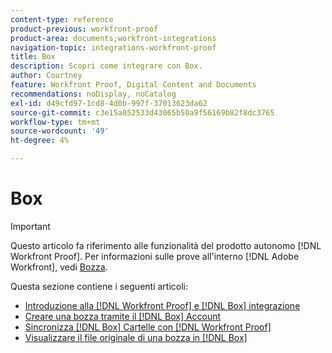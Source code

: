 ```yaml
---
content-type: reference
product-previous: workfront-proof
product-area: documents;workfront-integrations
navigation-topic: integrations-workfront-proof
title: Box
description: Scopri come integrare con Box.
author: Courtney
feature: Workfront Proof, Digital Content and Documents
recommendations: noDisplay, noCatalog
exl-id: d49cfd97-1cd8-4d0b-997f-37013623da62
source-git-commit: c3e15a052533d43065b50a9f56169b82f8dc3765
workflow-type: tm+mt
source-wordcount: '49'
ht-degree: 4%

---
```


# Box

>[!IMPORTANT]
>
>Questo articolo fa riferimento alle funzionalità del prodotto autonomo [!DNL Workfront Proof]. Per informazioni sulle prove all&#39;interno [!DNL Adobe Workfront], vedi [Bozza](../../../review-and-approve-work/proofing/proofing.md).

Questa sezione contiene i seguenti articoli:

* [Introduzione alla [!DNL Workfront Proof] e [!DNL Box] integrazione](../../../workfront-proof/wp-integrations/box/introduction-to-box.md)
* [Creare una bozza tramite il [!DNL Box] Account](../../../workfront-proof/wp-integrations/box/create-proof-box-account.md)
* [Sincronizza [!DNL Box] Cartelle con [!DNL Workfront Proof]](../../../workfront-proof/wp-integrations/box/sycn-box-folder.md)
* [Visualizzare il file originale di una bozza in [!DNL Box]](../../../workfront-proof/wp-integrations/box/view-proof-original-file-box.md)
